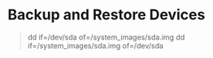 # Backup and Restore Devices

> dd if=/dev/sda of=/system_images/sda.img
> dd if=/system_images/sda.img of=/dev/sda
